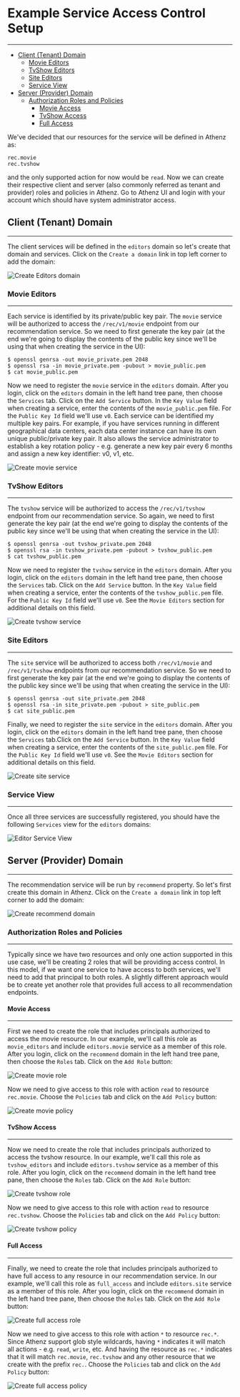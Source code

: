 # Example Service Access Control Setup
--------------------------------------

* [Client (Tenant) Domain](#client-tenant-domain)
    * [Movie Editors](#movie-editors)
    * [TvShow Editors](#tvshow-editors)
    * [Site Editors](#site-editors)
    * [Service View](#service-view)
* [Server (Provider) Domain](#server-provider-domain)
    * [Authorization Roles and Policies](#authorization-roles-and-policies)
        * [Movie Access](#movie-access)
        * [TvShow Access](#tvshow-access)
        * [Full Access](#full-access)

We've decided that our resources for the service will be defined
in Athenz as:

    rec.movie
    rec.tvshow

and the only supported action for now would be `read`. Now we can
create their respective client and server (also commonly referred
as tenant and provider) roles and policies in Athenz. Go to
Athenz UI and login with your account which should have system
administrator access.

## Client (Tenant) Domain
-------------------------

The client services will be defined in the `editors` domain so
let's create that domain and services. Click on the
`Create a domain` link in top left corner to add the domain:

![Create Editors domain](images/create_editors_domain.png)

### Movie Editors
-----------------

Each service is identified by its private/public key pair. The
`movie` service will be authorized to access the `/rec/v1/movie` 
endpoint from our recommendation service. So we
need to first generate the key pair (at the end we're going to
display the contents of the public key since we'll be using that
when creating the service in the UI):

```shell
$ openssl genrsa -out movie_private.pem 2048
$ openssl rsa -in movie_private.pem -pubout > movie_public.pem
$ cat movie_public.pem
```

Now we need to register the `movie` service in the `editors` domain.
After you login, click on the `editors` domain in the left hand
tree pane, then choose the `Services` tab. Click on the
`Add Service` button. In the `Key Value` field when creating a
service, enter the contents of the `movie_public.pem` file.
For the `Public Key Id` field we'll use `v0`. Each service
can be identified my multiple key pairs. For example, if you
have services running in different geographical data centers,
each data center instance can have its own unique public/private
key pair. It also allows the service administrator to establish
a key rotation policy - e.g. generate a new key pair every 6
months and assign a new key identifier: v0, v1, etc.

![Create movie service](images/create_movie_service.png)

### TvShow Editors
------------------

The `tvshow` service will be authorized to access the `/rec/v1/tvshow`
endpoint from our recommendation service. So again, we
need to first generate the key pair (at the end we're going to
display the contents of the public key since we'll be using that
when creating the service in the UI):

```shell
$ openssl genrsa -out tvshow_private.pem 2048
$ openssl rsa -in tvshow_private.pem -pubout > tvshow_public.pem
$ cat tvshow_public.pem
```

Now we need to register the `tvshow` service in the `editors` domain.
After you login, click on the `editors` domain in the left hand
tree pane, then choose the `Services` tab. Click on the
`Add Service` button. In the `Key Value` field when creating a
service, enter the contents of the `tvshow_public.pem` file.
For the `Public Key Id` field we'll use `v0`. See the
`Movie Editors` section for additional details on this field.

![Create tvshow service](images/create_tvshow_service.png)

### Site Editors
----------------

The `site` service will be authorized to access both `/rec/v1/movie`
and `/rec/v1/tvshow` endpoints from our recommendation service. So we
need to first generate the key pair (at the end we're going to
display the contents of the public key since we'll be using that
when creating the service in the UI):

```shell
$ openssl genrsa -out site_private.pem 2048
$ openssl rsa -in site_private.pem -pubout > site_public.pem
$ cat site_public.pem
```

Finally, we need to register the `site` service in the `editors` domain.
After you login, click on the `editors` domain in the left hand
tree pane, then choose the `Services` tab.Click on the
`Add Service` button. In the `Key Value` field when creating a
service, enter the contents of the `site_public.pem` file.
For the `Public Key Id` field we'll use `v0`. See the
`Movie Editors` section for additional details on this field.

![Create site service](images/create_site_service.png)

### Service View
----------------

Once all three services are successfully registered, you should
have the following `Services` view for the `editors` domains:

![Editor Service View](images/editor_service_view.png)

## Server (Provider) Domain
---------------------------

The recommendation service will be run by `recommend` property.
So let's first create this domain in Athenz. Click on the
`Create a domain` link in top left corner to add the domain:

![Create recommend domain](images/create_recommend_domain.png)

### Authorization Roles and Policies
------------------------------------

Typically since we have two resources and only one action supported
in this use case, we'll be creating 2 roles that will be providing
access control. In this model, if we want one service to have
access to both services, we'll need to add that principal to both
roles. A slightly different approach would be to create yet another
role that provides full access to all recommendation endpoints.

#### Movie Access
-----------------

First we need to create the role that includes principals
authorized to access the movie resource. In our example, we'll
call this role as `movie_editors` and include `editors.movie`
service as a member of this role. After you login, click on
the `recommend` domain in the left hand tree pane, then choose
the `Roles` tab. Click on the `Add Role` button:

![Create movie role](images/create_movie_role.png)

Now we need to give access to this role with action `read` to
resource `rec.movie`. Choose the `Policies` tab and click on
the `Add Policy` button:

![Create movie policy](images/create_movie_policy.png)

#### TvShow Access
------------------

Now we need to create the role that includes principals
authorized to access the tvshow resource. In our example, we'll
call this role as `tvshow_editors` and include `editors.tvshow`
service as a member of this role. After you login, click on
the `recommend` domain in the left hand tree pane, then choose
the `Roles` tab. Click on the `Add Role` button:

![Create tvshow role](images/create_tvshow_role.png)

Now we need to give access to this role with action `read` to
resource `rec.tvshow`. Choose the `Policies` tab and click on
the `Add Policy` button:

![Create tvshow policy](images/create_tvshow_policy.png)

#### Full Access
----------------

Finally, we need to create the role that includes principals
authorized to have full access to any resource in our
recommendation service. In our example, we'll call this role
as `full_access` and include `editors.site` service as a member
of this role. After you login, click on the `recommend` domain
in the left hand tree pane, then choose the `Roles` tab. Click
on the `Add Role` button:

![Create full access role](images/create_full_access_role.png)

Now we need to give access to this role with action `*` to
resource `rec.*`. Since Athenz support glob style wildcards,
having `*` indicates it will match all actions - e.g. `read`,
`write`, etc. And having the resource as `rec.*` indicates that
it will match `rec.movie`, `rec.tvshow` and any other resource
that we create with the prefix `rec.`. Choose the `Policies` tab
and click on the `Add Policy` button:

![Create full access policy](images/create_full_access_policy.png)
